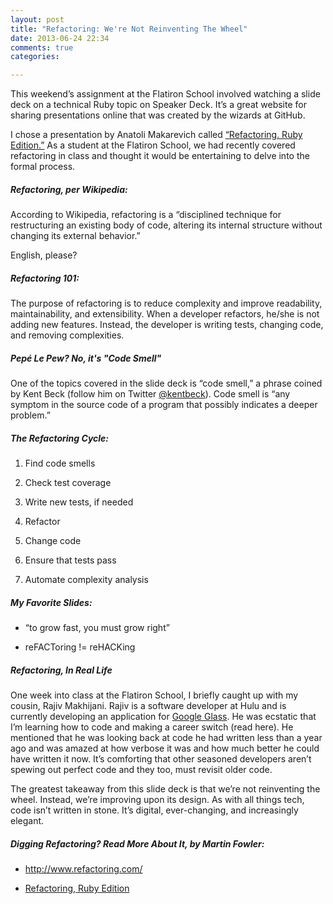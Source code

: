 ```yaml
---
layout: post
title: "Refactoring: We're Not Reinventing The Wheel"
date: 2013-06-24 22:34
comments: true
categories:

---
```


This weekend’s assignment at the Flatiron School involved watching a slide deck on a technical Ruby topic on Speaker Deck. It’s a great website for sharing presentations online that was created by the wizards at GitHub.

I chose a presentation by Anatoli Makarevich called [“Refactoring. Ruby Edition.”](http://speakerdeck.com/makaroni4/refactoring-in-ruby) As a student at the Flatiron School, we had recently covered refactoring in class and thought it would be entertaining to delve into the formal process.

##### Refactoring, per Wikipedia: 

According to Wikipedia, refactoring is a “disciplined technique for restructuring an existing body of code, altering its internal structure without changing its external behavior.”

English, please?

##### Refactoring 101:

The purpose of refactoring is to reduce complexity and improve readability, maintainability, and extensibility. When a developer refactors, he/she is not adding new features. Instead, the developer is writing tests, changing code, and removing complexities.

##### Pepé Le Pew? No, it's "Code Smell"

One of the topics covered in the slide deck is “code smell,” a phrase coined by Kent Beck (follow him on Twitter [@kentbeck](http://www.twitter.com/kentbeck)). Code smell is “any symptom  in the source code of a program that possibly indicates a deeper problem.”

##### The Refactoring Cycle:

1. Find code smells

2. Check test coverage

3. Write new tests, if needed

4. Refactor

5. Change code

6. Ensure that tests pass

7. Automate complexity analysis

##### My Favorite Slides:

+ “to grow fast, you must grow right”

+ reFACToring != reHACKing

##### Refactoring, In Real Life 

One week into class at the Flatiron School, I briefly caught up with my cousin, Rajiv Makhijani. Rajiv is a software developer at Hulu and is currently developing an application for [Google Glass](http://www.bbc.co.uk/news/technology-22538854). He was ecstatic that I’m learning how to code and making a career switch (read here). He mentioned that he was looking back at code he had written less than a year ago and was amazed at how verbose it was and how much better he could have written it now. It’s comforting that other seasoned developers aren’t spewing out perfect code and they too, must revisit older code.

The greatest takeaway from this slide deck is that we’re not reinventing the wheel. Instead, we’re improving upon its design. As with all things tech, code isn’t written in stone. It’s digital, ever-changing, and increasingly elegant.

##### Digging Refactoring? Read More About It, by Martin Fowler:

+ [http://www.refactoring.com/ ](http://www.refactoring.com/)

+ [Refactoring, Ruby Edition](http://martinfowler.com/books/refactoringRubyEd.html)